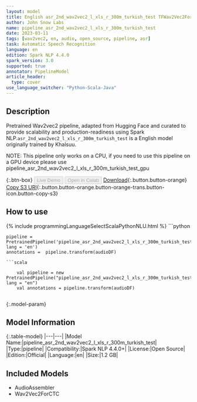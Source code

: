 ```yaml
---
layout: model
title: English asr_2nd_wav2vec2_l_xls_r_300m_turkish_test TFWav2Vec2ForCTC from Khalsuu
author: John Snow Labs
name: pipeline_asr_2nd_wav2vec2_l_xls_r_300m_turkish_test
date: 2023-03-11
tags: [wav2vec2, en, audio, open_source, pipeline, asr]
task: Automatic Speech Recognition
language: en
edition: Spark NLP 4.4.0
spark_version: 3.0
supported: true
annotator: PipelineModel
article_header:
  type: cover
use_language_switcher: "Python-Scala-Java"
---
```


## Description

Pretrained Wav2vec2  pipeline, adapted from Hugging Face and curated to provide scalability and production-readiness using Spark NLP.`asr_2nd_wav2vec2_l_xls_r_300m_turkish_test` is a English model originally trained by Khalsuu.

NOTE: This pipeline only works on a CPU, if you need to use this pipeline on a GPU device please use pipeline_asr_2nd_wav2vec2_l_xls_r_300m_turkish_test_gpu

{:.btn-box}
<button class="button button-orange" disabled>Live Demo</button>
<button class="button button-orange" disabled>Open in Colab</button>
[Download](https://s3.amazonaws.com/auxdata.johnsnowlabs.com/public/models/pipeline_asr_2nd_wav2vec2_l_xls_r_300m_turkish_test_en_4.4.0_3.0_1678575906393.zip){:.button.button-orange}
[Copy S3 URI](s3://auxdata.johnsnowlabs.com/public/models/pipeline_asr_2nd_wav2vec2_l_xls_r_300m_turkish_test_en_4.4.0_3.0_1678575906393.zip){:.button.button-orange.button-orange-trans.button-icon.button-copy-s3}

## How to use



<div class="tabs-box" markdown="1">
{% include programmingLanguageSelectScalaPythonNLU.html %}
```python

    pipeline = PretrainedPipeline('pipeline_asr_2nd_wav2vec2_l_xls_r_300m_turkish_test', lang = 'en')
    annotations =  pipeline.transform(audioDF)
    
```
```scala

    val pipeline = new PretrainedPipeline("pipeline_asr_2nd_wav2vec2_l_xls_r_300m_turkish_test", lang = "en")
    val annotations = pipeline.transform(audioDF)
    
```
</div>

{:.model-param}
## Model Information

{:.table-model}
|---|---|
|Model Name:|pipeline_asr_2nd_wav2vec2_l_xls_r_300m_turkish_test|
|Type:|pipeline|
|Compatibility:|Spark NLP 4.4.0+|
|License:|Open Source|
|Edition:|Official|
|Language:|en|
|Size:|1.2 GB|

## Included Models

- AudioAssembler
- Wav2Vec2ForCTC